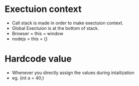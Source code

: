 # Exectuion context
- Call stack is made in order to make exectuion context.
- Global Exectuion is at the bottom of stack.
- Browser = this = window
- nodejs = this = {}


# Hardcode value
- Whenever you directly assign the values during intailization
- eg. (int a = 40;)